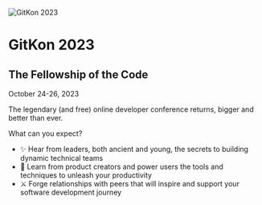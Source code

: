 ![GitKon 2023](https://gitkon.com/wp-content/uploads/gitkon-logo-768x261.png)

# GitKon 2023
## The Fellowship of the Code
October 24-26, 2023

The legendary (and free) online developer conference returns, bigger and better than ever.


What can you expect?

- ✨ Hear from leaders, both ancient and young, the secrets to building dynamic technical teams
- 🧙 Learn from product creators and power users the tools and techniques to unleash your productivity
- ⚔️ Forge relationships with peers that will inspire and support your software development journey